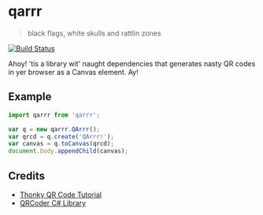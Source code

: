 # qarrr
> black flags, white skulls and rattlin zones

[![Build Status](https://travis-ci.org/seveves/qarrr.svg?branch=master)](https://travis-ci.org/seveves/qarrr)

Ahoy! 'tis a library wit' naught dependencies that generates nasty QR codes in yer browser as a Canvas element. Ay!

## Example
```javascript
import qarrr from 'qarrr';

var q = new qarrr.QArrr();
var qrcd = q.create('QArrr!');
var canvas = q.toCanvas(qrcd);
document.body.appendChild(canvas);
```

## Credits
* [Thonky QR Code Tutorial](https://www.thonky.com/qr-code-tutorial/introduction)
* [QRCoder C# Library](https://github.com/codebude/QRCoder)

